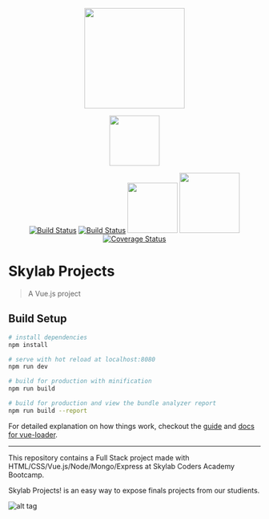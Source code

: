 <p align="center"><a href="http://www.skylabcoders.com" target="_blank"><img width="200"src="https://github.com/FransLopez/logo-images/blob/master/logos/skylab-56.png"></a></p>
<p align="center"><a href="https://vuejs.org" target="_blank"><img width="100"src="https://vuejs.org/images/logo.png"></a></p>
<p align="center">
    <a href="http://www.w3.org"><img src="https://github.com/MarioTerron/logo-images/blob/master/logos/html5-css3-js.png" alt="Build Status"></a>
    <a href="http://getbootstrap.com/"><img src="https://github.com/FransLopez/logo-images/blob/master/logos/bootstrap.png" alt="Build Status"></a>
    <a href="https://nodejs.org/" target="_blank"><img width="100"src="https://github.com/FransLopez/logo-images/blob/master/logos/nodejs.png"></a>
    <a href="https://www.mongodb.com" target="_blank"><img width="120"src="https://github.com/FransLopez/logo-images/blob/master/logos/mongodb.png"></a>
    <a href="http://standardjs.com/"><img src="https://img.shields.io/badge/code%20style-standard-brightgreen.svg" alt="Coverage Status"></a>
</p>


# Skylab Projects

> A Vue.js project

## Build Setup

``` bash
# install dependencies
npm install

# serve with hot reload at localhost:8080
npm run dev

# build for production with minification
npm run build

# build for production and view the bundle analyzer report
npm run build --report
```

For detailed explanation on how things work, checkout the [guide](http://vuejs-templates.github.io/webpack/) and [docs for vue-loader](http://vuejs.github.io/vue-loader).

------

This repository contains a Full Stack project made with HTML/CSS/Vue.js/Node/Mongo/Express at Skylab Coders Academy Bootcamp.

Skylab Projects! is an easy way to expose finals projects from our studients.


![alt tag](https://media.giphy.com/media/xUA7aS2fsY1cZnAiHu/giphy.gif)
